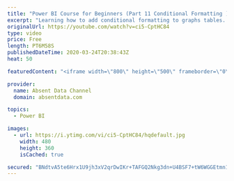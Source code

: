 ```yaml
---
title: "Power BI Course for Beginners (Part 11 Conditional Formatting )"
excerpt: "Learning how to add conditional formatting to graphs tables. Utilize colors and icons to deliver quick insights"
originalUrl: https://youtube.com/watch?v=ci5-CptHC84
type: video
price: Free
length: PT6M58S
publishedDateTime: 2020-03-24T20:38:43Z
heat: 50

featuredContent: "<iframe width=\"800\" height=\"500\" frameborder=\"0\" src=\"https://www.youtube.com/embed/ci5-CptHC84\" allow=\"accelerometer; autoplay; encrypted-media; gyroscope; picture-in-picture\" allowfullscreen></iframe>"

provider:
  name: Absent Data Channel
  domain: absentdata.com

topics:
  - Power BI

images:
  - url: https://i.ytimg.com/vi/ci5-CptHC84/hqdefault.jpg
    width: 480
    height: 360
    isCached: true

secured: "BNdtvA5te6Hrx1U9jh3xV2qrDwIKr+TAFGQ2Nkg3dn+U4BSF7+tW6WGGEtmn1KTlWZtaV0rOu3d67V7AZtirJM/AYPnl7Gw6/iCj1kWL4KIwJW3jSTROwa6g3RRE6ee/g1uUv1Nj5fjb3Tl3rr8rGt3dbTQi5jl6h6VHh8Ek+DjMeIPRHnlcvBF9vdlgCVborExhVIwreoY9KnVpZvvVsJUkC/RFr+yGb6QQgxY5EGSsBHq8ZzGTLMOqyQJLNm762c9l4yvadgpOBXTGlEn5Qv7ua1G3UXwKYWPjArm/q5xmjceIMUQVIZITXxuOvHPLBOmDUshH2ddoeKGOjpnyyyKGwiwLP78z/IivONEMLpO06kjeJ73ygC++gM+Whqb1uMY5bopu17JyjZiCgFqtGAdBCiBZQjyH+4DglHChZRA=;PfRasE7deTuUVMgR46rc3g=="
---
```


